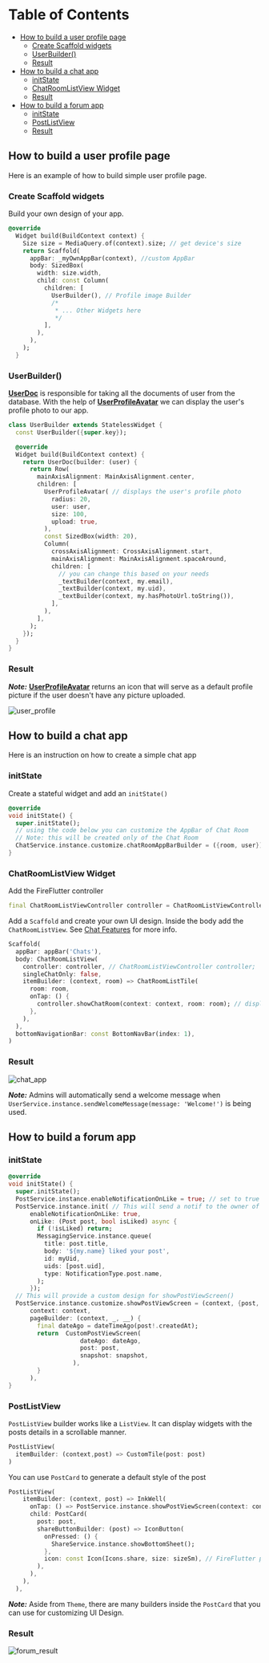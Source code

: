 # Table of Contents


<!-- @import "[TOC]" {cmd="toc" depthFrom=2 depthTo=6 orderedList=false} -->

<!-- code_chunk_output -->

- [How to build a user profile page](#how-to-build-a-user-profile-page)
  - [Create Scaffold widgets](#create-scaffold-widgets)
  - [UserBuilder()](#userbuilder)
  - [Result](#result)
- [How to build a chat app](#how-to-build-a-chat-app)
  - [initState](#initstate)
  - [ChatRoomListView Widget](#chatroomlistview-widget)
  - [Result](#result-1)
- [How to build a forum app](#how-to-build-a-forum-app)
  - [initState](#initstate-1)
  - [PostListView](#postlistview)
  - [Result](#result-2)

<!-- /code_chunk_output -->



## How to build a user profile page 

<!-- will revised this continously while studying fireflutter -->

Here is an example of how to build simple user profile page.

### Create Scaffold widgets

Build your own design of your app.

```dart
@override
  Widget build(BuildContext context) {
    Size size = MediaQuery.of(context).size; // get device's size
    return Scaffold(
      appBar: _myOwnAppBar(context), //custom AppBar
      body: SizedBox(
        width: size.width,
        child: const Column(
          children: [
            UserBuilder(), // Profile image Builder
            /*
             * ... Other Widgets here
             */
          ],
        ),
      ),
    );
  }
```

### UserBuilder()

[**UserDoc**](/README.md#userdoc) is responsible for taking all the documents of user from the database. With the help of [**UserProfileAvatar**](#userprofileavatar) we can display the user's profile photo to our app.

```dart
class UserBuilder extends StatelessWidget {
  const UserBuilder({super.key});

  @override
  Widget build(BuildContext context) {
    return UserDoc(builder: (user) {
      return Row(
        mainAxisAlignment: MainAxisAlignment.center,
        children: [
          UserProfileAvatar( // displays the user's profile photo
            radius: 20,
            user: user,
            size: 100,
            upload: true,
          ),
          const SizedBox(width: 20),
          Column(
            crossAxisAlignment: CrossAxisAlignment.start,
            mainAxisAlignment: MainAxisAlignment.spaceAround,
            children: [
              // you can change this based on your needs
              _textBuilder(context, my.email),
              _textBuilder(context, my.uid),
              _textBuilder(context, my.hasPhotoUrl.toString()),
            ],
          ),
        ],
      );
    });
  }
}
```

### Result

**_Note:_** [**UserProfileAvatar**](/README.md#UserProfileAvatar) returns an icon that will serve as a default profile picture if the user doesn't have any picture uploaded.

![user_profile](https://github.com/thruthesky/fireflutter/blob/main/doc/img/user_profile.png?raw=true)

## How to build a chat app

Here is an instruction on how to create a simple chat app

### initState

Create a stateful widget and add an `initState()`

```dart
@override
void initState() {
  super.initState();
  // using the code below you can customize the AppBar of Chat Room
  // Note: this will be created only of the Chat Room
  ChatService.instance.customize.chatRoomAppBarBuilder = ({room, user}) => customAppBar(context, room);
}
```

### ChatRoomListView Widget

Add the FireFlutter controller

```dart
final ChatRoomListViewController controller = ChatRoomListViewController();
```

Add a `Scaffold` and create your own UI design. Inside the body add the `ChatRoomListView`. See [Chat Features](#chat-feature) for more info.

```dart
Scaffold(
  appBar: appBar('Chats'),
  body: ChatRoomListView(
    controller: controller, // ChatRoomListViewController controller;
    singleChatOnly: false,
    itemBuilder: (context, room) => ChatRoomListTile(
      room: room,
      onTap: () {
        controller.showChatRoom(context: context, room: room); // display the chat room on tap... the appbar from initState() will apply to this.
      },
    ),
  ),
  bottomNavigationBar: const BottomNavBar(index: 1),
)
```

### Result

![chat_app](https://github.com/thruthesky/fireflutter/blob/main/doc/img/chat_app.png?raw=true)

**_Note:_** Admins will automatically send a welcome message when `UserService.instance.sendWelcomeMessage(message: 'Welcome!')` is being used.

## How to build a forum app

### initState

```dart
@override
void initState() {
  super.initState();
  PostService.instance.enableNotificationOnLike = true; // set to true to enable notification
  PostService.instance.init( // This will send a notif to the owner of the post
      enableNotificationOnLike: true,
      onLike: (Post post, bool isLiked) async {
        if (!isLiked) return;
        MessagingService.instance.queue(
          title: post.title,
          body: '${my.name} liked your post',
          id: myUid,
          uids: [post.uid],
          type: NotificationType.post.name,
        );
      });
  // This will provide a custom design for showPostViewScreen()
  PostService.instance.customize.showPostViewScreen = (context, {post, postIdasync}) => showGeneralDialog(
      context: context,
      pageBuilder: (context, _, __) {
        final dateAgo = dateTimeAgo(post!.createdAt);
        return  CustomPostViewScreen(
                    dateAgo: dateAgo,
                    post: post,
                    snapshot: snapshot,
                  ),
        }
      ),
}
```

### PostListView

`PostListView` builder works like a `ListView`. It can display widgets with the posts details in a scrollable manner.

```dart
PostListView(
  itemBuilder: (context,post) => CustomTile(post: post)
)
```

You can use `PostCard` to generate a default style of the post

```dart
PostListView(
    itemBuilder: (context, post) => InkWell(
      onTap: () => PostService.instance.showPostViewScreen(context: context, post: post),
      child: PostCard(
        post: post,
        shareButtonBuilder: (post) => IconButton(
          onPressed: () {
            ShareService.instance.showBottomSheet();
          },
          icon: const Icon(Icons.share, size: sizeSm), // FireFlutter provides sizes
        ),
      ),
    ),
  ),
```

**_Note:_** Aside from `Theme`, there are many builders inside the `PostCard` that you can use for customizing UI Design.

### Result

![forum_result](https://github.com/thruthesky/fireflutter/blob/main/doc/img/forum.png?raw=true)
